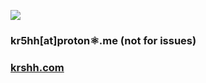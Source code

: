 <a href="https://www.buymeacoffee.com/krshh"><img src="https://img.buymeacoffee.com/button-api/?text=Buy me a coffee&emoji=❤️&slug=krshh&button_colour=FFDD00&font_colour=000000&font_family=Cookie&outline_colour=000000&coffee_colour=ffffff" /></a>
### kr5hh[at]proton⚛️.me (not for issues)
### [krshh.com](https://krshh.com)


